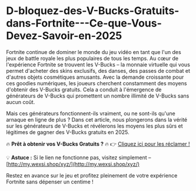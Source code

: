 # D-bloquez-des-V-Bucks-Gratuits-dans-Fortnite---Ce-que-Vous-Devez-Savoir-en-2025
Fortnite continue de dominer le monde du jeu vidéo en tant que l'un des jeux de battle royale les plus populaires de tous les temps. Au cœur de l'expérience Fortnite se trouvent les V-Bucks – la monnaie virtuelle qui vous permet d'acheter des skins exclusifs, des danses, des passes de combat et d'autres objets cosmétiques amusants. Avec la demande croissante pour ces goodies numériques, les joueurs cherchent constamment des moyens d'obtenir des V-Bucks gratuits. Cela a conduit à l'émergence de générateurs de V-Bucks qui promettent un nombre illimité de V-Bucks sans aucun coût.  

Mais ces générateurs fonctionnent-ils vraiment, ou ne sont-ils qu'une arnaque en ligne de plus ? Dans cet article, nous plongerons dans la vérité sur les générateurs de V-Bucks et révélerons les moyens les plus sûrs et légitimes de gagner des V-Bucks gratuits en 2025.  

🔥 **Prêt à obtenir vos V-Bucks Gratuits ?** 🔥 👉 [Cliquez ici pour les réclamer !](http://my.wexsi.shop/xyz/)

💡 **Astuce :** Si le lien ne fonctionne pas, visitez simplement – [http://my.wexsi.shop/xyz/](http://my.wexsi.shop/xyz/)  

Restez en avance sur le jeu et profitez pleinement de votre expérience Fortnite sans dépenser un centime !  
